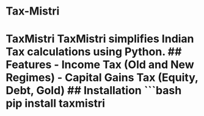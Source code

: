 # Tax-Mistri
# TaxMistri  TaxMistri simplifies Indian Tax calculations using Python.  ## Features  - Income Tax (Old and New Regimes) - Capital Gains Tax (Equity, Debt, Gold)  ## Installation  ```bash pip install taxmistri
